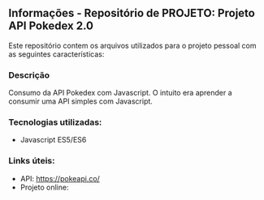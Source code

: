 ## Informações - Repositório de PROJETO: Projeto API Pokedex 2.0
Este repositório contem os arquivos utilizados para o projeto pessoal com as seguintes características: 

### Descrição
Consumo da API Pokedex com Javascript. O intuito era aprender a consumir uma API simples com Javascript.

### Tecnologias utilizadas: 
- Javascript ES5/ES6

### Links úteis: 
- API: https://pokeapi.co/
- Projeto online: 
